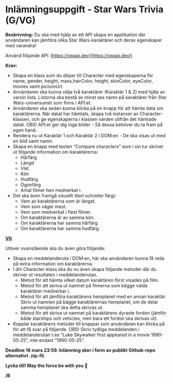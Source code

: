<!-- Output copied to clipboard! -->

<!-----

Yay, no errors, warnings, or alerts!

Conversion time: 0.333 seconds.


Using this Markdown file:

1. Paste this output into your source file.
2. See the notes and action items below regarding this conversion run.
3. Check the rendered output (headings, lists, code blocks, tables) for proper
   formatting and use a linkchecker before you publish this page.

Conversion notes:

* Docs to Markdown version 1.0β34
* Wed Mar 08 2023 11:20:00 GMT-0800 (PST)
* Source doc: Inlämningsuppgift - Star Wars Trivia のコピー
----->



# Inlämningsuppgift  - Star Wars Trivia (G/VG)

**Beskrivning:** Du ska med hjälp av ett API skapa en applikation där användaren kan jämföra olika Star Wars-karaktärer och deras egenskaper med varandra!

Använd följande API: [https://swapi.dev](https://swapi.dev/)

**Krav:**



* Skapa en klass som du döper till Character med egenskaperna för name, gender, height, mass,hairColor, height, skinColor, eyeColor, movies samt pictureUrl.
* Användaren ska kunna välja två karaktärer (Karaktär 1 & 2) med hjälp av varsin lista. Listorna ska bestå av minst sex namn på karaktärer från Star Wars-universumet som finns i API:et.
* Användaren ska sedan kunna klicka på en knapp för att hämta data om karaktärerna. När datat har hämtats, skapa två instanser av Character-klassen, och ge egenskaperna i klassen värden utifrån det hämtade datat. OBS! API:et ger dig inga bilder - Så dessa behöver du ta fram på egen hand.
* Rendera nu ut Karaktär 1 och Karaktär 2 i DOM:en - De ska visas ut med en bild samt namn.
* Skapa en knapp med texten “Compare characters” som i sin tur skriver ut följande information om karaktärerna:
    * Hårfärg
    * Längd
    * Vikt
    * Kön
    * Hudfärg
    * Ögonfärg
    * Antal filmer hen medverkat i.
* Det ska även framgå visuellt (text och/eller färg):
    * Vem av karaktärerna som är längst.
    * Vem som väger mest.
    * Vem som medverkat i flest filmer.
    * Om karaktärerna är av samma kön.
    * Om karaktärerna har samma hårfärg.
    * Om karaktärerna har samma hudfärg.

**<span style="text-decoration:underline;">VG</span>**

Utöver ovanstående ska du även göra följande:



* Skapa en meddelanderuta i DOM:en, här ska användaren kunna få reda på extra information om karaktärerna. 
* I din Character-klass ska du nu även skapa följande metoder där du skriver ut resultaten i meddelanderutan.
    * Metod för att hämta vilket datum karaktären först visades på film.
    * Metod för att skriva ut namnet på filmerna som bägge valda karaktärer medverkar i.
    * Metod för att jämföra karaktärens hemplanet med en annan karaktär. Skriv ut namnen på bägge karaktärernas hemplanet, om de delar samma hemplanet ska detta skrivas ut.
    * Metod för att skriva ut namnet på karaktärens dyraste fordon (jämför både starships och vehicles, men bara ett fordon ska skrivas ut).
* Kopplar karaktärens metoder till knappar som användaren kan klicka på för att få svar på följande. OBS! Skriv tydliga meddelanden i meddelanderutan t.ex “Luke Skywalker first appeared in a movie 1990-05-25”, inte endast “1990-05-25”.

**Deadline 16 mars 23:59. Inlämning sker i form av publikt Github-repo alternativt .zip-fil.**

**Lycka till! May the force be with you 🙂**

**/B**

